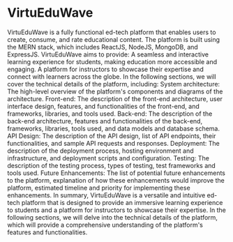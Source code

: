 # VirtuEduWave
VirtuEduWave is a fully functional ed-tech platform that enables users to create, consume, and rate educational content. The platform is built using the MERN stack, which includes ReactJS, NodeJS, MongoDB, and ExpressJS.
VirtuEduWave aims to provide:
A seamless and interactive learning experience for students, making education more accessible and engaging.
A platform for instructors to showcase their expertise and connect with learners across the globe.
In the following sections, we will cover the technical details of the platform, including:
System architecture: The high-level overview of the platform's components and diagrams of the architecture.
Front-end: The description of the front-end architecture, user interface design, features, and functionalities of the front-end, and frameworks, libraries, and tools used.
Back-end: The description of the back-end architecture, features and functionalities of the back-end, frameworks, libraries, tools used, and data models and database schema.
API Design: The description of the API design, list of API endpoints, their functionalities, and sample API requests and responses.
Deployment: The description of the deployment process, hosting environment and infrastructure, and deployment scripts and configuration.
Testing: The description of the testing process, types of testing, test frameworks and tools used.
Future Enhancements: The list of potential future enhancements to the platform, explanation of how these enhancements would improve the platform, estimated timeline and priority for implementing these enhancements.
In summary, VirtuEduWave is a versatile and intuitive ed-tech platform that is designed to provide an immersive learning experience to students and a platform for instructors to showcase their expertise. In the following sections, we will delve into the technical details of the platform, which will provide a comprehensive understanding of the platform's features and functionalities.